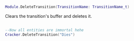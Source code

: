 ```lua
Module.DeleteTransition(TransitionName: TransitionName_t)
```
Clears the transition's buffer and deletes it.
<br /><br />

```lua
--Now all entities are immortal hehe
Cracker.DeleteTransition("Dies")
```